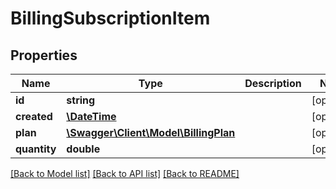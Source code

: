 # BillingSubscriptionItem

## Properties
Name | Type | Description | Notes
------------ | ------------- | ------------- | -------------
**id** | **string** |  | [optional] 
**created** | [**\DateTime**](\DateTime.md) |  | [optional] 
**plan** | [**\Swagger\Client\Model\BillingPlan**](BillingPlan.md) |  | [optional] 
**quantity** | **double** |  | [optional] 

[[Back to Model list]](../README.md#documentation-for-models) [[Back to API list]](../README.md#documentation-for-api-endpoints) [[Back to README]](../README.md)


